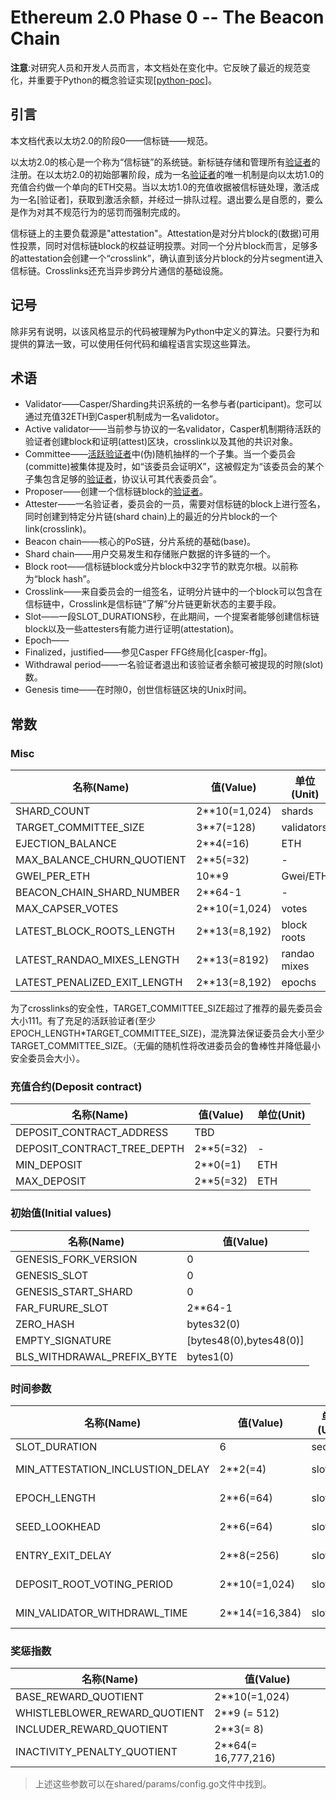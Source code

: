 # Ethereum 2.0 Phase 0 -- The Beacon Chain

**注意**:对研究人员和开发人员而言，本文档处在变化中。它反映了最近的规范变化，并重要于Python的概念验证实现[[python-poc]()]。

## 引言

本文档代表以太坊2.0的阶段0——信标链——规范。

以太坊2.0的核心是一个称为“信标链”的系统链。新标链存储和管理所有[验证者]()的注册。在以太坊2.0的初始部署阶段，成为一名[验证者]()的唯一机制是向以太坊1.0的充值合约做一个单向的ETH交易。当以太坊1.0的充值收据被信标链处理，激活成为一名[验证者]，获取到激活余额，并经过一排队过程。退出要么是自愿的，要么是作为对其不规范行为的惩罚而强制完成的。

信标链上的主要负载源是"attestation"。Attestation是对分片block的(数据)可用性投票，同时对信标链block的权益证明投票。对同一个分片block而言，足够多的attestation会创建一个“crosslink”，确认直到该分片block的分片segment进入信标链。Crosslinks还充当异步跨分片通信的基础设施。

## 记号

除非另有说明，以该风格显示的代码被理解为Python中定义的算法。只要行为和提供的算法一致，可以使用任何代码和编程语言实现这些算法。

## 术语

- Validator——Casper/Sharding共识系统的一名参与者(participant)。您可以通过充值32ETH到Casper机制成为一名validotor。
- Active validator——当前参与协议的一名validator，Casper机制期待活跃的验证者创建block和证明(attest)区块，crosslink以及其他的共识对象。
- Committee——[活跃验证者]()中(伪)随机抽样的一个子集。当一个委员会(committe)被集体提及时，如“该委员会证明X”，这被假定为“该委员会的某个子集包含足够的[验证者]()，协议认可其代表委员会”。
- Proposer——创建一个信标链block的[验证者]()。
- Attester——一名验证者，委员会的一员，需要对信标链的block上进行签名，同时创建到特定分片链(shard chain)上的最近的分片block的一个link(crosslink)。
- Beacon chain——核心的PoS链，分片系统的基础(base)。
- Shard chain——用户交易发生和存储账户数据的许多链的一个。
- Block root——信标链block或分片block中32字节的默克尔根。以前称为“block hash”。
- Crosslink——来自委员会的一组签名，证明分片链中的一个block可以包含在信标链中，Crosslink是信标链“了解”分片链更新状态的主要手段。
- Slot——一段SLOT_DURATIONS秒，在此期间，一个提案者能够创建信标链block以及一些attesters有能力进行证明(attestation)。
- Epoch——
- Finalized，justified——参见Casper FFG终局化[casper-ffg]。
- Withdrawal period——一名验证者退出和该验证者余额可被提现的时隙(slot)数。
- Genesis time——在时隙0，创世信标链区块的Unix时间。

## 常数

### Misc

| 名称(Name)                   | 值(Value)     | 单位(Unit)   |
| ---------------------------- | ------------- | ------------ |
| SHARD_COUNT                  | 2**10(=1,024) | shards       |
| TARGET_COMMITTEE_SIZE        | 3**7(=128)    | validators   |
| EJECTION_BALANCE             | 2**4(=16)     | ETH          |
| MAX_BALANCE_CHURN_QUOTIENT   | 2**5(=32)     | -            |
| GWEI_PER_ETH                 | 10**9         | Gwei/ETH     |
| BEACON_CHAIN_SHARD_NUMBER    | 2**64-1       | -            |
| MAX_CAPSER_VOTES             | 2**10(=1,024) | votes        |
| LATEST_BLOCK_ROOTS_LENGTH    | 2**13(=8,192) | block roots  |
| LATEST_RANDAO_MIXES_LENGTH   | 2**13(=8192)  | randao mixes |
| LATEST_PENALIZED_EXIT_LENGTH | 2**13(=8,192) | epochs       |

为了crosslinks的安全性，TARGET_COMMITTEE_SIZE超过了推荐的最先委员会大小111。有了充足的活跃验证者(至少EPOCH_LENGTH*TARGET_COMMITTEE_SIZE)，混洗算法保证委员会大小至少TARGET_COMMITTEE_SIZE。（无偏的随机性将改进委员会的鲁棒性并降低最小安全委员会大小）。

### 充值合约(Deposit contract)

| 名称(Name)                  | 值(Value) | 单位(Unit) |
| --------------------------- | --------- | ---------- |
| DEPOSIT_CONTRACT_ADDRESS    | TBD       |            |
| DEPOSIT_CONTRACT_TREE_DEPTH | 2**5(=32) | -          |
| MIN_DEPOSIT                 | 2**0(=1)  | ETH        |
| MAX_DEPOSIT                 | 2**5(=32) | ETH        |

### 初始值(Initial values)

| 名称(Name)                 | 值(Value)               |
| -------------------------- | ----------------------- |
| GENESIS_FORK_VERSION       | 0                       |
| GENESIS_SLOT               | 0                       |
| GENESIS_START_SHARD        | 0                       |
| FAR_FURURE_SLOT            | 2**64-1                 |
| ZERO_HASH                  | bytes32(0)              |
| EMPTY_SIGNATURE            | [bytes48(0),bytes48(0)] |
| BLS_WITHDRAWAL_PREFIX_BYTE | bytes1(0)               |

### 时间参数

| 名称(Name)                       | 值(Value)      | 单位(Unit) | 持续时间(Duration) |
| -------------------------------- | -------------- | ---------- | ------------------ |
| SLOT_DURATION                    | 6              | seconds    | 6 seconds          |
| MIN_ATTESTATION_INCLUSTION_DELAY | 2**2(=4)       | slots      | 24 seconds         |
| EPOCH_LENGTH                     | 2**6(=64)      | slots      | 6.4 minutes        |
| SEED_LOOKHEAD                    | 2**6(=64)      | slots      | 6.4 minutes        |
| ENTRY_EXIT_DELAY                 | 2**8(=256)     | slots      | 25.6 minutes       |
| DEPOSIT_ROOT_VOTING_PERIOD       | 2**10(=1,024)  | slots      | ~ 1.7 hours        |
| MIN_VALIDATOR_WITHDRAWL_TIME     | 2**14(=16,384) | slots      | ~ 27 hours         |

### 奖惩指数

| 名称(Name)                    | 值(Value)           |
| ----------------------------- | ------------------- |
| BASE_REWARD_QUOTIENT          | 2**10(=1,024)       |
| WHISTLEBLOWER_REWARD_QUOTIENT | 2**9 (= 512)        |
| INCLUDER_REWARD_QUOTIENT      | 2**3(= 8)           |
| INACTIVITY_PENALTY_QUOTIENT   | 2**64(= 16,777,216) |

> 上述这些参数可以在shared/params/config.go文件中找到。